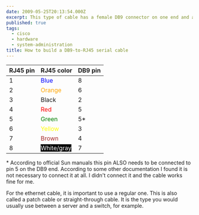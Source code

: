```yaml
---
date: 2009-05-25T20:13:54.000Z
excerpt: This type of cable has a female DB9 connector on one end and a male RJ45 plug on the other. It is used to connect to the serial console of older Cisco devices and Sun gear, among others.
published: true
tags:
  - cisco
  - hardware
  - system-administration
title: How to build a DB9-to-RJ45 serial cable
---
```

| RJ45 pin | RJ45 color | DB9 pin |
| --- | --- | --- |
| 1 | <span style="color: Blue">Blue</span> | 8 |
| 2 | <span style="color: Orange">Orange</span> | 6 |
| 3 | Black | 2 |
| 4 | <span style="color: Red">Red</span> | 5 |
| 5 | <span style="color: Green">Green</span> | 5* |
| 6 | <span style="color: Yellow">Yellow</span> | 3 |
| 7 | <span style="color: Brown">Brown</span> | 4 |
| 8 | <span style="color: White; background-color: Black">White/gray</span> | 7 |

\* According to official Sun manuals this pin ALSO needs to be connected to pin 5 on the DB9 end. According to some other documentation I found it is not necessary to connect it at all. I didn't connect it and the cable works fine for me.

For the ethernet cable, it is important to use a regular one. This is also called a patch cable or straight-through cable. It is the type you would usually use between a server and a switch, for example.
